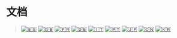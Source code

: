 # 文档

>[![🇪🇸](/archivos/imágenes/banderas/es.png "Español")](/README.md)
>[![🇬🇧](/archivos/imágenes/banderas/uk.png "English")](/documentación/english.md)
>[![🇫🇷](/archivos/imágenes/banderas/fr.png "Français")](/documentación/français.md)
>[![🇩🇪](/archivos/imágenes/banderas/de.png "Deutsch")](/documentación/deutsch.md)
>[![🇮🇹](/archivos/imágenes/banderas/it.png "Italiano")](/documentación/italiano.md)
>[![🇵🇹](/archivos/imágenes/banderas/pt.png "Português")](/documentación/português.md)
>[![🇯🇵](/archivos/imágenes/banderas/jp.png "日本語")](/documentación/日本語.md)
>[![🇨🇳](/archivos/imágenes/banderas/cn.png "中文")](/documentación/中文.md)
>[![🇰🇷](/archivos/imágenes/banderas/kr.png "한국어")](/documentación/한국어.md)

##
